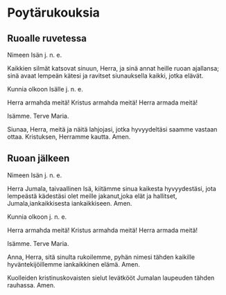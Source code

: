 # Poytärukouksia

## Ruoalle ruvetessa

Nimeen Isän j. n. e.

Kaikkien silmät katsovat sinuun, Herra, ja sinä annat heille ruoan ajallansa; sinä avaat lempeän kätesi ja ravitset siunauksella kaikki, jotka elävät.

Kunnia olkoon Isälle j. n. e.

Herra armahda meitä! Kristus armahda meitä! Herra armada meitä!

Isämme. Terve Maria.

Siunaa, Herra, meitä ja näitä lahjojasi, jotka hyvyydeltäsi saamme vastaan ottaa. Kristuksen, Herramme kautta. Amen.

## Ruoan jälkeen

Nimeen Isän j. n. e.

Herra Jumala, taivaallinen Isä, kiitämme sinua kaikesta hyvyydestäsi, jota lempeästä kädestäsi olet meille jakanut,joka elät ja hallitset, Jumala,iankaikkisesta iankaikkiseen. Amen.

Kunnia olkoon j. n. e.

Herra armahda meitä! Kristus armahda meitä! Herra armada meitä!

Isämme. Terve Maria.

Anna, Herra, sitä sinulta rukoilemme, pyhän nimesi tähden kaikille hyväntekijöillemme iankaikkinen elämä. Amen.

Kuolleiden kristinuskovaisten sielut levätkööt Jumalan laupeuden tähden rauhassa. Amen.
